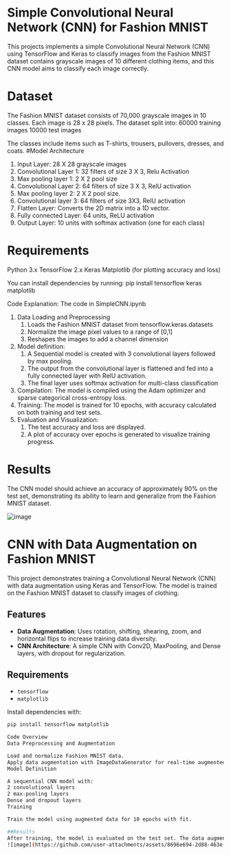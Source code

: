 # Simple Convolutional Neural Network (CNN) for Fashion MNIST
This projects implements a simple Convolutional Neural Network (CNN) using TensorFlow and Keras to classify images from the Fashion MNIST dataset contains grayscale images of 10 different clothing items, and this CNN model aims to classify each image correctly.

# Dataset
The Fashion MNIST dataset consists of 70,000 grayscale images in 10 classes. Each image is 28 x 28 pixels. The dataset split into:
60000 training images
10000 test images 

The classes include items such as T-shirts, trousers, pullovers, dresses, and coats. 
#Model Architecture
1. Input Layer: 28 X 28 grayscale images
2. Convolutional Layer 1: 32 filters of size 3 X 3, Relu Activation
3. Max pooling layer 1: 2 X 2 pool size
4. Convolutional Layer 2: 64 filters of size 3 X 3, RelU activation
5. Max pooling layer 2: 2 X 2 pool size.
6. Convolutional layer 3: 64 filters of size 3X3, RelU activation
7. Flatten Layer: Converts the 2D matrix into a 1D vector.
8. Fully connected Layer: 64 units, ReLU activation
9. Output Layer: 10 units with softmax activation (one for each class)


# Requirements
Python 3.x 
TensorFlow 2.x
Keras
Matplotlib (for plotting accuracy and loss)

You can install dependencies by running:
pip install tensorflow keras matplotlib


Code Explanation:
The code in SimpleCNN.ipynb

1. Data Loading and Preprocessing
   1. Loads the Fashion MNIST dataset from tensorflow.keras.datasets
   2. Normalize the image pixel values to a range of [0,1]
   3. Reshapes the images to add a channel dimension
2. Model definition:
   1. A Sequential model is created with 3 convolutional layers followed by max pooling.
   2. The output from the convolutional layer is flattened and fed into a fully connected layer with RelU activation.
   3. The final layer uses softmax activation for multi-class classification
3. Compilation: The model is compiled using the Adam optimizer and sparse categorical cross-entropy loss.
4. Training: The model is trained for 10 epochs, with accuracy calculated on both training and test sets.
5. Evaluation and Visualization:
   1. The test accuracy and loss are displayed.
   2. A plot of accuracy over epochs is generated to visualize training progress.


# Results
The CNN model should achieve an accuracy of approximately 90% on the test set, demonstrating its ability to learn and generalize from the Fashion MNIST dataset.

![image](https://github.com/user-attachments/assets/dc51efa5-528e-45b4-b390-3f4c1b7715b5)


# CNN with Data Augmentation on Fashion MNIST

This project demonstrates training a Convolutional Neural Network (CNN) with data augmentation using Keras and TensorFlow. The model is trained on the Fashion MNIST dataset to classify images of clothing.

## Features
- **Data Augmentation**: Uses rotation, shifting, shearing, zoom, and horizontal flips to increase training data diversity.
- **CNN Architecture**: A simple CNN with Conv2D, MaxPooling, and Dense layers, with dropout for regularization.

## Requirements
- `tensorflow`
- `matplotlib`

Install dependencies with:
```bash
pip install tensorflow matplotlib

Code Overview
Data Preprocessing and Augmentation

Load and normalize Fashion MNIST data.
Apply data augmentation with ImageDataGenerator for real-time augmented image generation.
Model Definition

A sequential CNN model with:
2 convolutional layers
2 max-pooling layers
Dense and dropout layers
Training

Train the model using augmented data for 10 epochs with fit.

##Results
After training, the model is evaluated on the test set. The data augmentation enhances model generalization by introducing variability in the training data.
![image](https://github.com/user-attachments/assets/8696e694-2d88-463e-ac27-9f3c6d329f99)




